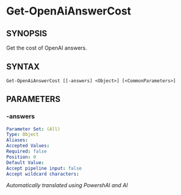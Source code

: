 ﻿---
external help file: powershai-help.xml
schema: 2.0.0
powershai: true
---

# Get-OpenAiAnswerCost

## SYNOPSIS <!--!= @#Synop !-->

Get the cost of OpenAI answers.


## SYNTAX <!--!= @#Syntax !-->

```
Get-OpenAiAnswerCost [[-answers] <Object>] [<CommonParameters>]
```

## PARAMETERS <!--!= @#Params !-->

### -answers

```yml
Parameter Set: (All)
Type: Object
Aliases: 
Accepted Values: 
Required: false
Position: 0
Default Value: 
Accept pipeline input: false
Accept wildcard characters: 
```




<!--PowershaiAiDocBlockStart-->
_Automatically translated using PowershAI and AI_
<!--PowershaiAiDocBlockEnd-->
